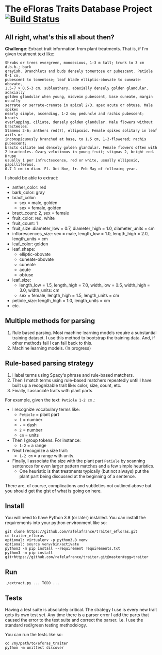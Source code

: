 # The eFloras Traits Database Project [![Build Status](https://travis-ci.org/rafelafrance/traiter_efloras.svg?branch=master)](https://travis-ci.org/rafelafrance/traiter_efloras)

## All right, what's this all about then?
**Challenge**: Extract trait information from plant treatments. That is, if I'm given treatment text like:
 ```
 Shrubs or trees evergreen, monoecious, 1-3 m tall; trunk to 3 cm d.b.h.; bark
grayish. Branchlets and buds densely tomentose or pubescent. Petiole 0-1 cm,
pubescent to tomentose; leaf blade elliptic-obovate to cuneate-obovate,
1.5-7 × 0.5-3 cm, subleathery, abaxially densely golden glandular, adaxially
golden glandular when young, midvein pubescent, base cuneate, margin usually
serrate or serrate-crenate in apical 2/3, apex acute or obtuse. Male spikes
nearly simple, ascending, 1-2 cm; peduncle and rachis pubescent; bracts
overlapping, ciliate, densely golden glandular. Male flowers without bracteoles.
Stamens 2-6; anthers red(?), ellipsoid. Female spikes solitary in leaf axils or
inconspicuously branched at base, to 1.5 cm, 1-3-flowered; rachis pubescent;
bracts ciliate and densely golden glandular. Female flowers often with
2 bracteoles. Ovary velutinous in young fruit; stigmas 2, bright red. Drupe
usually 1 per infructescence, red or white, usually ellipsoid, papilliferous,
0.7-1 cm in diam. Fl. Oct-Nov, fr. Feb-May of following year.
 ```
I should be able to extract:
- anther_color: red
- bark_color: gray
- bract_color:
    - sex = male, golden
    - sex = female, golden
- bract_count: 2, sex = female
- fruit_color: red, white
- fruit_count: 1
- fruit_size :diameter_low = 0.7, diameter_high = 1.0, diameter_units = cm
- inflorescences_size: sex = male, length_low = 1.0, length_high = 2.0, length_units = cm
- leaf_color: golden
- leaf_shape:
    - elliptic-obovate
    - cuneate-obovate
    - cuneate
    - acute
    - obtuse
- leaf_size:
    - length_low = 1.5, length_high = 7.0, width_low = 0.5, width_high = 3.0, width_units: cm
    - sex = female, length_high = 1.5, length_units = cm
- petiole_size: length_high = 1.0, length_units = cm
- etc.


## Multiple methods for parsing
1. Rule based parsing. Most machine learning models require a substantial training dataset. I use this method to bootstrap the training data. And, if other methods fail I can fall back to this.
1. Machine learning models. (In progress)

## Rule-based parsing strategy
1. I label terms using Spacy's phrase and rule-based matchers.
1. Then I match terms using rule-based matchers repeatedly until I have built up a recognizable trait like: color, size, count, etc.
1. Finally, I associate traits with plant parts.

For example, given the text: `Petiole 1-2 cm.`:
- I recognize vocabulary terms like:
    - `Petiole` = plant part
    - `1` = number
    - `-` = dash
    - `2` = number
    - `cm` = units
- Then I group tokens. For instance:
    - `1-2` = a range
- Next I recognize a size trait:
    - `1-2 cm` = a range with units.
- Finally, I associate the size with the plant part `Petiole` by scanning sentences for even larger pattern matches and a few simple heuristics.
    - One heuristic is that treatments typically (but not always) put the plant part being discussed at the beginning of a sentence.

There are, of course, complications and subtleties not outlined above but you should get the gist of what is going on here.

## Install
You will need to have Python 3.8 (or later) installed. You can install the requirements into your python environment like so:
```
git clone https://github.com/rafelafrance/traiter_efloras.git
cd traiter_efloras
optional: virtualenv -p python3.8 venv
optional: source venv/bin/activate
python3 -m pip install --requirement requirements.txt
python3 -m pip install git+https://github.com/rafelafrance/traiter.git@master#egg=traiter
```

## Run
```
./extract.py ... TODO ...
```

## Tests
Having a test suite is absolutely critical. The strategy I use is every new trait gets its own test set. Any time there is a parser error I add the parts that caused the error to the test suite and correct the parser. I.e. I use the standard red/green testing methodology.

You can run the tests like so:
```
cd /my/path/to/eforas_traiter
python -m unittest discover
```
